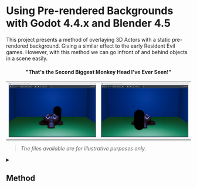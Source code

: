 # Using Pre-rendered Backgrounds with Godot 4.4.x and Blender 4.5

This project presents a method of overlaying 3D Actors with a static pre-rendered background. Giving a similar effect to the early Resident Evil games. However, with this method we can go infront of and behind objects in a scene easily.

#### <p align="center">"That's the Second Biggest Monkey Head I've Ever Seen!"</p>
<table>
<tr>
  <td>
<img src="pictures/Demo000.png" />
  </td>
  <td>
  <img src="pictures/Demo001.png" />
  </td>
	</tr>
</table>

> *The files available are for illustrative purposes only.*

<details>
	<summary><h2>Method</h2></summary>
	<details>
		<summary><h3><blockquote>Blender</blockquote></h3></summary>
		<details>
  			<summary><h4>Overview</h4></summary>

- Create scene
- Render scene and save to file
- Export scene, with camera, to .glb (glTF 2.0)  
		</details>
		<details>
  			<summary><h4>Procedure</h4></summary>
			<table>
			<tr >
				<td width="33%" align="center"><img src="pictures/Blender000.png" /></td>
				<td width="33%" align="center"><img src="pictures/Blender001.png" /></td>
				<td width="33%" align="center"><img src="pictures/Blender002.png" /></td>
			</tr>
			<tr>
				<td>Using Blender we create the set for our Scene and arrange a camera to view it with (see: *../Example/Files/Blender/Scene.blend*.)</td>
				<td>We render the scene and save it. A .PNG will be fine. This will be the Backdrop to our node in Godot.</td>
				<td>The Blender scene, including the Camera data, should also be exported as .glTF 2.0 file for use in Godot.</td>
			</tr>
			</table>
		</details>
	</details>
	<details>
		<summary><h3><blockquote>Godot</blockquote></h3></summary>
		<details>
			<summary><h4>Overview</h4></summary>

 - Import external files
 - Create scene with Node2D root node
 - Add Sprite2D node
 - Parent two SubViewports to the root
   - Set their size to match the screen
 - Add model to scene
   - Separate components (Make Local)
   - Attach Collision data (StaticBody3D) to Actors
   - Move the Mesh (MeshInstance3D) data to the Stage
 - Create Camera2D and parent to root
   - Set Anchor Mode to Fixed Top Left 
   - Add TextureRect as child
   - Set TextureRect to ViewportTexture
   - Point the ViewportTexture to the Actors Subviewport
 - Attach a MeshInstance3D to one of the 3D cameras
   - Make a new QuadMesh, set size to 2m
   - Make a new Shader Material
   - To Stage/Camera/Aperture create and code the Translate_Depth.gdshader
   - To Actors/Camera/Aperture create and code the Scene_Compositor.gdshader
 - Create and attach a script to the root node
 - Code, or add to the _on_ready() function with the Scene.gd script
 - Ensure Actors entities have their places
 - Set Stage and Actors to their own 3D Worlds
		</details>
		<details>
			<summary><h4>Pre-requisites</h4></summary>

You will need a 3D character with a script to handle movement. There is a simple Capsule supplied (see: *../Example/Files/Godot/Player Data/Player.tscn*) however you will need to bind your own keys to actions: move_forward,move_backward,move_left and move_right, for it to function with the Player script (see: *../Example/Files/Godot/Player Data/Player.gd*.)
		</details>
		<details>
			<summary><h4>Procedure</h4></summary>

##### Import

In Godot we can import our Blender files, Scene.png and Scene.glb. (And a 3D character, one is supplied if you don't have one readily available.) From here we should create a new scene and set the root as Node2D(*).

##### Set Backdrop Up

The first meta-layer we use will be the Backdrop. For this, create a new Sprite2D node attached to the root (or just drag 'n' drop the .png into the scene,) and set it to the backdrop image. Next, configure it so that the Offset/Centered is Off and set the Transform to (0,0) in world space.

<table>
	<tr>
		<td width="66%"><img src="pictures/Godot000.png" /></td>
		<td width="33%"><img src="pictures/Godot002.png" /></td>
	</tr>
</table>

##### SubViewport Setup

We have our painted backdrop in place. We now need to set the Stage for the actors. So, add two SubViewports to the root node. I have named them Stage and Actors respectively, and they'll be called this from here onwards. We need to resize both the Stage and Actors nodes to the size of our screen.

<table>
	<tr>
		<td width="66%"><img src="pictures/Godot001.png" /></td>
		<td width="33%"><img src="pictures/Godot005.png" /></td>
	</tr>
</table>

##### Arrange Blender Scene

Once we have the containers we need our model available to the scene.  The simplest way to achieve this is to drag and drop it into the root node, Node2D. For an easy collision model we can, on import, generate physics for our mesh. We then need to separate the components and reparent them by bringing up the right-click menu and selecting Make Local. 

<table>
	<tr>
		<td width="60%"><img src="pictures/Godot006.png" /></td>
		<td width="20%"><img src="pictures/Godot008.png" /></td>
		<td width="20%"><img src="pictures/Godot007.png" /></td>
	</tr>
</table>

With the individual parts available we reparent the Camera to the Stage, and make a copy that is parented to the Actors SubViewport.

The Meshes (named Suzanne and Cube in this example) are attached to the Stage. If you want to use the collision data from the model attach the StaticBody3D(s) to the Actors SubViewport. This is all the data we need from the model. However there is a loose Node3D (Scene) that can be safely removed from our project.

<table align="center">
	<tr>
		<td width="33%"><img src="pictures/Godot009.png" /></td>
		<td width="34%"><img src="pictures/Godot010.png" /></td>
		<td width="33%"><img src="pictures/Godot011.png" /></td>
	</tr>
</table>

##### Scene Camera

To complete our base hierarchy we add a Camera2D node to the root, and a TextureRect to that. Using the Inspector we attach a ViewportTexture and set that to the Actors Subviewport. Before we move on, select the Camera2D and set the Anchor Mode to Fixed Top Left in the properties pael.

<table align="center">
	<tr>
		<td width="33%"><img src="pictures/Godot018.png" /></td>
		<td width="67%"><img src="pictures/Godot019.png" /></td>
	</tr>
</table>

##### Own World 3D Cameras Setup

Now we need to look again at our 3D Cameras and to either add a MeshInstance3D and name it Aperture. We need to do this for both but we will begin with one, on the Stage. The properties of the MeshInstance3D should be a New QuadMesh that is doubled in size to fill the screen. To this new QuadMesh add a Material Override that is set to a New ShaderMaterial.

<table align="center">
	<tr>
		<td width="33%"><img src="pictures/Godot014.png" /></td>
		<td width="34%"><img src="pictures/Godot004.png" /></td>
		<td width="33%"><img src="pictures/Godot012.png" /></td>
	</tr>
</table>

##### Define Shaders

We will create two Shaders to linearlize the depth texture. However one will composite the textures into one image.

We begin with the Actors/Camera/Aperture.

<blockquote>
	<details>
		<summary><b>Translate_Depth.gdshader</b></summary>
		<table>
			<tbody>
 
```

shader_type spatial;
render_mode unshaded,ambient_light_disabled,depth_draw_always,shadows_disabled,cull_disabled;

uniform sampler2D DEPTH_TEXTURE : hint_depth_texture;

void vertex() {
	// Called for every vertex the material is visible on.
	POSITION = vec4( VERTEX.xy,1.,1. );
}

float get_linear_map( float t_depth,vec2 t_scr_uv,mat4 t_matrix ){
	
	#if CURRENT_RENDERER == RENDERER_COMPATIBILITY
	vec3 this_ndc = vec3(t_scr_uv, t_depth) * 2.0 - 1.0;
	#else
	vec3 ndc = vec3(SCREEN_UV * 2.0 - 1.0, t_depth);
	#endif
	vec4 view = t_matrix * vec4(this_ndc, 1.0);
	
	view.xyz /= view.w;
	
	float linear_depth = view.z*0.01;
	return linear_depth;
}

void fragment(){
	// Called for every pixel the material is visible on.
	float depth = texture( DEPTH_TEXTURE, SCREEN_UV).x;
	float linear_depth = get_linear_map( depth, SCREEN_UV, INV_PROJECTION_MATRIX );
	
	ALBEDO.rgb = vec3( fract( linear_depth ) );
}
```
</tbody>
</table>
</details>
</blockquote>
  
And, on to the Actors/Camera/Aperture we follow the same routine however we make a new shader: the Scene_Compositor.gdshader.
		<blockquote>
			<details>
				<summary><b>Scene_Compositor.gdshader</b></summary>
					<table>
						<tbody>
    
```
shader_type spatial;
render_mode unshaded,ambient_light_disabled,depth_draw_always,shadows_disabled,cull_disabled;

uniform sampler2D DEPTH_TEXTURE : hint_depth_texture;
uniform sampler2D GEOMETRY : filter_nearest;
uniform sampler2D BACKGROUND : filter_nearest;

void vertex() {
	// Called for every vertex the material is visible on.
	POSITION = vec4( VERTEX.xy,1.,1. );
}

float get_linear_map( float t_depth,vec2 t_scr_uv,mat4 t_matrix ){

	#if CURRENT_RENDERER == RENDERER_COMPATIBILITY
	vec3 this_ndc = vec3(t_scr_uv, t_depth) * 2.0 - 1.0;
	#else
	vec3 ndc = vec3(SCREEN_UV * 2.0 - 1.0, t_depth);
	#endif
	vec4 view = t_matrix * vec4(this_ndc, 1.0);

	view.xyz /= view.w;

	float linear_depth = view.z*0.01;
	return linear_depth;
}

void fragment(){
	// Set Background to our pre-rendered scene.
	ALBEDO.rgb = texture( BACKGROUND,SCREEN_UV ).rgb;

	// Get the texture created from our Geometry World3D.
	float geometry = texture( GEOMETRY,SCREEN_UV ).x;

	// Create a linearized depth map from our main 'Actors' scene.
	float depth = texture( DEPTH_TEXTURE,SCREEN_UV ).x;
	float linear_depth = get_linear_map( depth, SCREEN_UV, INV_PROJECTION_MATRIX );

	// Compare the depth maps and discard any pixels occuled by the former.
	if( fract(geometry) < fract(linear_depth) ){
		discard;
	}
}
```
</tbody>
</table>
</details>
</blockquote>

<table align="center">
	<tr>
		<td width="50%"><img src="pictures/Godot016.png" /></td>
		<td width="50%"><img src="pictures/Godot015.png" /></td>
	</tr>
</table>

You can see that there is not much difference between the two, but the second one composites where the other just translates Godots' depth texture.

##### Scene Script and Initialization

There is only one last script we need to make; on the root node attach a script. The function will, on Scene instantiation read the depth texture from the Stage and send that, and the Backdrop image, to the Compositor shader.
		<blockquote>
			<details>
				<summary><b>Scene.gd</b></summary>
				<table>
  					<tbody>    
```
extends Node2D

func _ready() -> void:
	$Actors/Camera/Aperture.material_override.set_shader_parameter("BACKGROUND",$Backdrop.texture)
	var stage_set = $Stage.get_texture()
	$Actors/Camera/Aperture.material_override.set_shader_parameter("GEOMETRY",stage_set)

```
</tbody>
</table>
</details>
</blockquote>

<table align="center">
	<tr>
		<td width="100%"><img src="pictures/Godot017.png" /></td>
	</tr>
</table>

##### Final Considerations

<table align="center">
	<tr>
		<td width="33%"><img src="pictures/Godot020.png" /></td>
		<td width="34%"><img src="pictures/Godot021.png" /></td>
	</tr>
</table>

With this done we can add our Player, props and other interactables to Actors to be properly occluded. With consideration being made to their placement within the scene. As when they populate their Own World 3D they will not be visible in the editor viewport. Which leads us to the final step. On both the Stage and Actors properties set the Own World 3D option to on.

<td width="33%"><img src="pictures/Godot022.png" /></td>

Now we have a lightweight scene that loads a depth map on entry. Well done! Gl;hf.
		</details>
	</details>
</details>
